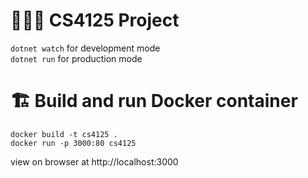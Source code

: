 # 🧑🏻‍💻 CS4125 Project

`dotnet watch` for development mode  
`dotnet run` for production mode  


# 🏗️ Build and run Docker container

`docker build -t cs4125 .`  
`docker run -p 3000:80 cs4125`  

view on browser at http://localhost:3000  